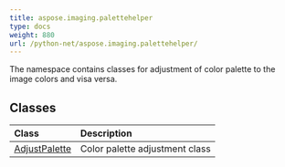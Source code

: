 ```yaml
---
title: aspose.imaging.palettehelper
type: docs
weight: 880
url: /python-net/aspose.imaging.palettehelper/
---
```



The namespace contains classes for adjustment of color palette to the image colors and visa versa.

## **Classes**
|**Class**|**Description**|
| :- | :- |
|[AdjustPalette](/imaging/python-net/aspose.imaging.palettehelper/adjustpalette/)|Color palette adjustment class|
